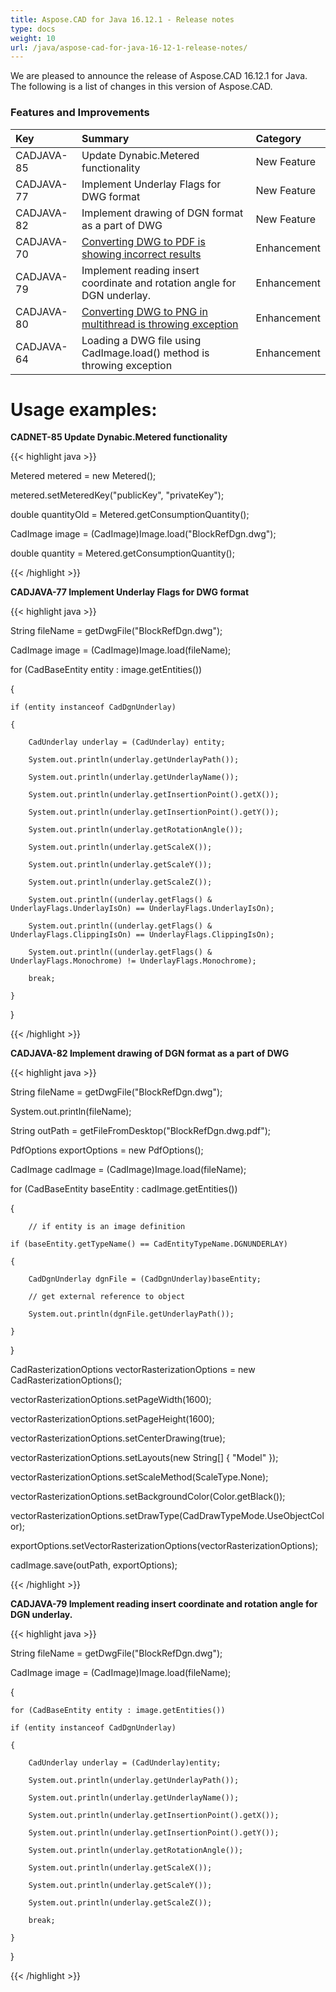 ```yaml
---
title: Aspose.CAD for Java 16.12.1 - Release notes
type: docs
weight: 10
url: /java/aspose-cad-for-java-16-12-1-release-notes/
---
```


We are pleased to announce the release of Aspose.CAD 16.12.1 for Java. The following is a list of changes in this version of Aspose.CAD.
### **Features and Improvements**

|**Key**|**Summary**|**Category**|
| :- | :- | :- |
|CADJAVA-85|Update Dynabic.Metered functionality|New Feature|
|CADJAVA-77|Implement Underlay Flags for DWG format|New Feature|
|CADJAVA-82|Implement drawing of DGN format as a part of DWG|New Feature|
|CADJAVA-70|[Converting DWG to PDF is showing incorrect results](http://www.aspose.com/community/forums/thread/798073/.dwg-to-.pdf-drawing-error.aspx)|Enhancement|
|CADJAVA-79|Implement reading insert coordinate and rotation angle for DGN underlay.|Enhancement|
|CADJAVA-80|[Converting DWG to PNG in multithread is throwing exception](http://www.aspose.com/community/forums/thread/791175/aspose.cad-1.1.0-exception-when-converting-dwg-to-png-in-multithread.aspx)|Enhancement|
|CADJAVA-64|Loading a DWG file using CadImage.load() method is throwing exception|Enhancement|
# **Usage examples:**
**CADNET-85 Update Dynabic.Metered functionality**

{{< highlight java >}}

 Metered metered = new Metered();

metered.setMeteredKey("publicKey", "privateKey");

double quantityOld = Metered.getConsumptionQuantity();

CadImage image = (CadImage)Image.load("BlockRefDgn.dwg");

double quantity = Metered.getConsumptionQuantity();

{{< /highlight >}}

**CADJAVA-77 Implement Underlay Flags for DWG format**

{{< highlight java >}}

 String fileName = getDwgFile("BlockRefDgn.dwg");

CadImage image = (CadImage)Image.load(fileName);

for (CadBaseEntity entity : image.getEntities())

{

    if (entity instanceof CadDgnUnderlay)

    {

        CadUnderlay underlay = (CadUnderlay) entity;

        System.out.println(underlay.getUnderlayPath());

        System.out.println(underlay.getUnderlayName());

        System.out.println(underlay.getInsertionPoint().getX());

        System.out.println(underlay.getInsertionPoint().getY());

        System.out.println(underlay.getRotationAngle());

        System.out.println(underlay.getScaleX());

        System.out.println(underlay.getScaleY());

        System.out.println(underlay.getScaleZ());

        System.out.println((underlay.getFlags() & UnderlayFlags.UnderlayIsOn) == UnderlayFlags.UnderlayIsOn);

        System.out.println((underlay.getFlags() & UnderlayFlags.ClippingIsOn) == UnderlayFlags.ClippingIsOn);

        System.out.println((underlay.getFlags() & UnderlayFlags.Monochrome) != UnderlayFlags.Monochrome);

        break;

    }

}


{{< /highlight >}}

**CADJAVA-82 Implement drawing of DGN format as a part of DWG**

{{< highlight java >}}

 String fileName = getDwgFile("BlockRefDgn.dwg");

System.out.println(fileName);

String outPath = getFileFromDesktop("BlockRefDgn.dwg.pdf");

PdfOptions exportOptions = new PdfOptions();

CadImage cadImage = (CadImage)Image.load(fileName);

for (CadBaseEntity baseEntity : cadImage.getEntities())

{

        // if entity is an image definition

    if (baseEntity.getTypeName() == CadEntityTypeName.DGNUNDERLAY)

    {

        CadDgnUnderlay dgnFile = (CadDgnUnderlay)baseEntity;

        // get external reference to object

        System.out.println(dgnFile.getUnderlayPath());

    }

}

CadRasterizationOptions vectorRasterizationOptions = new CadRasterizationOptions();

vectorRasterizationOptions.setPageWidth(1600);

vectorRasterizationOptions.setPageHeight(1600);

vectorRasterizationOptions.setCenterDrawing(true);

vectorRasterizationOptions.setLayouts(new String[] { "Model" });

vectorRasterizationOptions.setScaleMethod(ScaleType.None);

vectorRasterizationOptions.setBackgroundColor(Color.getBlack());

vectorRasterizationOptions.setDrawType(CadDrawTypeMode.UseObjectColor);

exportOptions.setVectorRasterizationOptions(vectorRasterizationOptions);

cadImage.save(outPath, exportOptions);


{{< /highlight >}}

**CADJAVA-79 Implement reading insert coordinate and rotation angle for DGN underlay.**

{{< highlight java >}}

 String fileName = getDwgFile("BlockRefDgn.dwg");

CadImage image = (CadImage)Image.load(fileName);

{

    for (CadBaseEntity entity : image.getEntities())

    if (entity instanceof CadDgnUnderlay)

    {

        CadUnderlay underlay = (CadUnderlay)entity;

        System.out.println(underlay.getUnderlayPath());

        System.out.println(underlay.getUnderlayName());

        System.out.println(underlay.getInsertionPoint().getX());

        System.out.println(underlay.getInsertionPoint().getY());

        System.out.println(underlay.getRotationAngle());

        System.out.println(underlay.getScaleX());

        System.out.println(underlay.getScaleY());

        System.out.println(underlay.getScaleZ());

        break;

    }

}


{{< /highlight >}}
